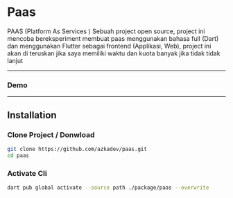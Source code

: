 # Paas


PAAS (Platform As Services ) Sebuah project open source, project ini mencoba bereksperiment membuat paas menggunakan bahasa full (Dart) dan menggunakan Flutter sebagai frontend (Applikasi, Web), project ini akan di teruskan jika saya memiliki waktu dan kuota banyak jika tidak tidak lanjut

---

### Demo

--- 

## Installation

### Clone Project / Donwload

```bash
git clone https://github.com/azkadev/paas.git
cd paas
```

### Activate Cli 

```bash
dart pub global activate --source path ./package/paas --overwrite
```
